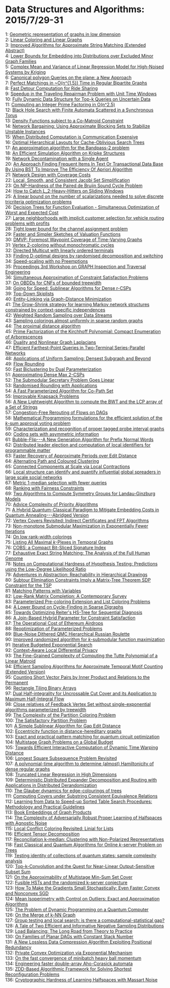 # Data Structures and Algorithms: 2015/7/29-31  
1: [Geometric representation of graphs in low dimension](https://doi.org/10.48550/arXiv.cs/0605013)  
2: [Linear Coloring and Linear Graphs](https://doi.org/10.48550/arXiv.0807.4234)  
3: [Improved Algorithms for Approximate String Matching (Extended Abstract)](https://doi.org/10.48550/arXiv.0807.4368)  
4: [Lower Bounds for Embedding into Distributions over Excluded Minor Graph  Families](https://doi.org/10.48550/arXiv.0807.4582)  
5: [Complex Mean and Variance of Linear Regression Model for High-Noised  Systems by Kriging](https://doi.org/10.48550/arXiv.cs/0505015)  
6: [Canonical polygon Queries on the plane: a New Approach](https://doi.org/10.48550/arXiv.0805.2681)  
7: [Perfect Matchings in \~O(n^{1.5}) Time in Regular Bipartite Graphs](https://doi.org/10.48550/arXiv.0902.1617)  
8: [Fast Detour Computation for Ride Sharing](https://doi.org/10.48550/arXiv.0907.5269)  
9: [Speedup in the Traveling Repairman Problem with Unit Time Windows](https://doi.org/10.48550/arXiv.0907.5372)  
10: [Fully Dynamic Data Structure for Top-k Queries on Uncertain Data](https://doi.org/10.48550/arXiv.1007.5110)  
11: [Computing an Integer Prime Factoring in O(n^2.5)](https://doi.org/10.48550/arXiv.0912.4084)  
12: [Black Hole Search with Finite Automata Scattered in a Synchronous Torus](https://doi.org/10.48550/arXiv.1106.6037)  
13: [Density Functions subject to a Co-Matroid Constraint](https://doi.org/10.48550/arXiv.1207.5215)  
14: [Network Bargaining: Using Approximate Blocking Sets to Stabilize  Unstable Instances](https://doi.org/10.48550/arXiv.1207.6683)  
15: [When Distributed Computation is Communication Expensive](https://doi.org/10.48550/arXiv.1304.4636)  
16: [Optimal Hierarchical Layouts for Cache-Oblivious Search Trees](https://doi.org/10.48550/arXiv.1307.5899)  
17: [An approximation algorithm for the Bandpass-2 problem](https://doi.org/10.48550/arXiv.1307.7089)  
18: [An Efficient Simulation Algorithm on Kripke Structures](https://doi.org/10.48550/arXiv.1212.1089)  
19: [Network Decontamination with a Single Agent](https://doi.org/10.48550/arXiv.1307.7307)  
20: [An Approach Finding Frequent Items In Text Or Transactional Data Base By  Using BST To Improve The Efficiency Of Apriori Algorithm](https://doi.org/10.48550/arXiv.1307.7513)  
21: [Network Design with Coverage Costs](https://doi.org/10.48550/arXiv.1304.3868)  
22: [Local, Smooth, and Consistent Jacobi Set Simplification](https://doi.org/10.48550/arXiv.1307.7752)  
23: [On NP-Hardness of the Paired de Bruijn Sound Cycle Problem](https://doi.org/10.48550/arXiv.1307.7806)  
24: [How to Catch L_2-Heavy-Hitters on Sliding Windows](https://doi.org/10.48550/arXiv.1012.3130)  
25: [A linear bound on the number of scalarizations needed to solve discrete  tricriteria optimization problems](https://doi.org/10.48550/arXiv.1305.5266)  
26: [Decision Trees for Function Evaluation - Simultaneous Optimization of  Worst and Expected Cost](https://doi.org/10.48550/arXiv.1309.2796)  
27: [Large neighborhoods with implicit customer selection for vehicle routing  problems with profits](https://doi.org/10.48550/arXiv.1401.3794)  
28: [Tight lower bound for the channel assignment problem](https://doi.org/10.48550/arXiv.1407.7162)  
29: [Faster and Simpler Sketches of Valuation Functions](https://doi.org/10.48550/arXiv.1407.7269)  
30: [DMVP: Foremost Waypoint Coverage of Time-Varying Graphs](https://doi.org/10.48550/arXiv.1407.7279)  
31: [Vertex 2-coloring without monochromatic cycles](https://doi.org/10.48550/arXiv.1407.7423)  
32: [Directed Multicut with linearly ordered terminals](https://doi.org/10.48550/arXiv.1407.7498)  
33: [Finding D-optimal designs by randomised decomposition and switching](https://doi.org/10.48550/arXiv.1112.4671)  
34: [Speed-scaling with no Preemptions](https://doi.org/10.48550/arXiv.1407.7654)  
35: [Proceedings 3rd Workshop on GRAPH Inspection and Traversal Engineering](https://doi.org/10.48550/arXiv.1407.7671)  
36: [Simultaneous Approximation of Constraint Satisfaction Problems](https://doi.org/10.48550/arXiv.1407.7759)  
37: [On OBDDs for CNFs of bounded treewidth](https://doi.org/10.48550/arXiv.1308.3829)  
38: [Going for Speed: Sublinear Algorithms for Dense r-CSPs](https://doi.org/10.48550/arXiv.1407.7887)  
39: [Top-Down Skiplists](https://doi.org/10.48550/arXiv.1407.7917)  
40: [Entity-Linking via Graph-Distance Minimization](https://doi.org/10.48550/arXiv.1407.7930)  
41: [The Grow-Shrink strategy for learning Markov network structures  constrained by context-specific independences](https://doi.org/10.48550/arXiv.1407.8088)  
42: [Weighted Random Sampling over Data Streams](https://doi.org/10.48550/arXiv.1012.0256)  
43: [Sampling colorings almost uniformly in sparse random graphs](https://doi.org/10.48550/arXiv.1503.03351)  
44: [The proximal distance algorithm](https://doi.org/10.48550/arXiv.1507.07598)  
45: [Prime Factorization of the Kirchhoff Polynomial: Compact Enumeration of  Arborescences](https://doi.org/10.48550/arXiv.1507.07727)  
46: [Duality and Nonlinear Graph Laplacians](https://doi.org/10.48550/arXiv.1507.07789)  
47: [Efficient Farthest-Point Queries in Two-Terminal Series-Parallel  Networks](https://doi.org/10.48550/arXiv.1503.01706)  
48: [Applications of Uniform Sampling: Densest Subgraph and Beyond](https://doi.org/10.48550/arXiv.1506.04505)  
49: [Flow Rounding](https://doi.org/10.48550/arXiv.1507.08139)  
50: [Fast Biclustering by Dual Parameterization](https://doi.org/10.48550/arXiv.1507.08158)  
51: [Approximating Dense Max 2-CSPs](https://doi.org/10.48550/arXiv.1507.08348)  
52: [The Submodular Secretary Problem Goes Linear](https://doi.org/10.48550/arXiv.1507.08384)  
53: [Randomised Rounding with Applications](https://doi.org/10.48550/arXiv.1507.08501)  
54: [A Fast Parameterized Algorithm for Co-Path Set](https://doi.org/10.48550/arXiv.1603.04376)  
55: [Improvable Knapsack Problems](https://doi.org/10.48550/arXiv.1607.08338)  
56: [A New Lightweight Algorithm to compute the BWT and the LCP array of a  Set of Strings](https://doi.org/10.48550/arXiv.1607.08342)  
57: [Congestion-Free Rerouting of Flows on DAGs](https://doi.org/10.48550/arXiv.1611.09296)  
58: [Mathematical Programming formulations for the efficient solution of the  $k$-sum approval voting problem](https://doi.org/10.48550/arXiv.1707.09225)  
59: [Characterization and recognition of proper tagged probe interval graphs](https://doi.org/10.48550/arXiv.1607.02922)  
60: [Coding sets with asymmetric information](https://doi.org/10.48550/arXiv.1707.04875)  
61: [Bubble-Flip---A New Generation Algorithm for Prefix Normal Words](https://doi.org/10.48550/arXiv.1712.05876)  
62: [Distributed leader election and computation of local identifiers for  programmable matter](https://doi.org/10.48550/arXiv.1807.10461)  
63: [Faster Recovery of Approximate Periods over Edit Distance](https://doi.org/10.48550/arXiv.1807.10483)  
64: [Alternating Path and Coloured Clustering](https://doi.org/10.48550/arXiv.1807.10531)  
65: [Connected Components at Scale via Local Contractions](https://doi.org/10.48550/arXiv.1807.10727)  
66: [Local structure can identify and quantify influential global spreaders  in large scale social networks](https://doi.org/10.48550/arXiv.1509.03484)  
67: [Metric 1-median selection with fewer queries](https://doi.org/10.48550/arXiv.1612.08654)  
68: [Ranking with Fairness Constraints](https://doi.org/10.48550/arXiv.1704.06840)  
69: [Two Algorithms to Compute Symmetry Groups for Landau-Ginzburg Models](https://doi.org/10.48550/arXiv.1802.06716)  
70: [Advice Complexity of Priority Algorithms](https://doi.org/10.48550/arXiv.1806.06223)  
71: [A Hybrid Quantum-Classical Paradigm to Mitigate Embedding Costs in  Quantum Annealing---Abridged Version](https://doi.org/10.48550/arXiv.1807.11135)  
72: [Vertex Covers Revisited: Indirect Certificates and FPT Algorithms](https://doi.org/10.48550/arXiv.1807.11339)  
73: [Non-monotone Submodular Maximization in Exponentially Fewer Iterations](https://doi.org/10.48550/arXiv.1807.11462)  
74: [On low rank-width colorings](https://doi.org/10.48550/arXiv.1703.03304)  
75: [Listing All Maximal $k$-Plexes in Temporal Graphs](https://doi.org/10.48550/arXiv.1806.10210)  
76: [COBS: a Compact Bit-Sliced Signature Index](https://doi.org/10.48550/arXiv.1905.09624)  
77: [Exhaustive Exact String Matching: The Analysis of the Full Human Genome](https://doi.org/10.48550/arXiv.1907.11232)  
78: [Notes on Computational Hardness of Hypothesis Testing: Predictions using  the Low-Degree Likelihood Ratio](https://doi.org/10.48550/arXiv.1907.11636)  
79: [Adventures in Abstraction: Reachability in Hierarchical Drawings](https://doi.org/10.48550/arXiv.1907.11662)  
80: [Subtour Elimination Constraints Imply a Matrix-Tree Theorem SDP  Constraint for the TSP](https://doi.org/10.48550/arXiv.1907.11669)  
81: [Matching Patterns with Variables](https://doi.org/10.48550/arXiv.1906.06965)  
82: [Low-Rank Matrix Completion: A Contemporary Survey](https://doi.org/10.48550/arXiv.1907.11705)  
83: [Parameterized Pre-coloring Extension and List Coloring Problems](https://doi.org/10.48550/arXiv.1907.12061)  
84: [A Lower Bound on Cycle-Finding in Sparse Digraphs](https://doi.org/10.48550/arXiv.1907.12106)  
85: [Towards Optimizing Reiter's HS-Tree for Sequential Diagnosis](https://doi.org/10.48550/arXiv.1907.12130)  
86: [A Join-Based Hybrid Parameter for Constraint Satisfaction](https://doi.org/10.48550/arXiv.1907.12335)  
87: [The Operational Cost of Ethereum Airdrops](https://doi.org/10.48550/arXiv.1907.12383)  
88: [Reoptimization of Parameterized Problems](https://doi.org/10.48550/arXiv.1809.10578)  
89: [Blue-Noise Dithered QMC Hierarchical Russian Roulette](https://doi.org/10.48550/arXiv.1907.12343)  
90: [Improved randomized algorithm for $k$-submodular function maximization](https://doi.org/10.48550/arXiv.1907.12942)  
91: [Iterative Budgeted Exponential Search](https://doi.org/10.48550/arXiv.1907.13062)  
92: [Context-Aware Local Differential Privacy](https://doi.org/10.48550/arXiv.1911.00038)  
93: [The Fine-Grained Complexity of Computing the Tutte Polynomial of a  Linear Matroid](https://doi.org/10.48550/arXiv.2003.03595)  
94: [Efficient Sampling Algorithms for Approximate Temporal Motif Counting  (Extended Version)](https://doi.org/10.48550/arXiv.2007.14028)  
95: [Counting Short Vector Pairs by Inner Product and Relations to the  Permanent](https://doi.org/10.48550/arXiv.2007.14092)  
96: [Rectangle Tiling Binary Arrays](https://doi.org/10.48550/arXiv.2007.14142)  
97: [Dual Half-integrality for Uncrossable Cut Cover and its Application to  Maximum Half-Integral Flow](https://doi.org/10.48550/arXiv.2007.14156)  
98: [Close relatives of Feedback Vertex Set without single-exponential  algorithms parameterized by treewidth](https://doi.org/10.48550/arXiv.2007.14179)  
99: [The Complexity of the Partition Coloring Problem](https://doi.org/10.48550/arXiv.2007.14225)  
100: [The Satisfactory Partition Problem](https://doi.org/10.48550/arXiv.2007.14339)  
101: [A Simple Sublinear Algorithm for Gap Edit Distance](https://doi.org/10.48550/arXiv.2007.14368)  
102: [Eccentricity function in distance-hereditary graphs](https://doi.org/10.48550/arXiv.1907.05445)  
103: [Exact and practical pattern matching for quantum circuit optimization](https://doi.org/10.48550/arXiv.1909.05270)  
104: [Multistage Graph Problems on a Global Budget](https://doi.org/10.48550/arXiv.1912.04392)  
105: [Towards Efficient Interactive Computation of Dynamic Time Warping  Distance](https://doi.org/10.48550/arXiv.2005.08190)  
106: [Longest Square Subsequence Problem Revisited](https://doi.org/10.48550/arXiv.2006.00216)  
107: [A polynomial-time algorithm to determine (almost) Hamiltonicity of dense  regular graphs](https://doi.org/10.48550/arXiv.2007.14502)  
108: [Truncated Linear Regression in High Dimensions](https://doi.org/10.48550/arXiv.2007.14539)  
109: [Deterministic Distributed Expander Decomposition and Routing with  Applications in Distributed Derandomization](https://doi.org/10.48550/arXiv.2007.14898)  
110: [The Glauber dynamics for edge-colourings of trees](https://doi.org/10.48550/arXiv.1812.05577)  
111: [Computing Covers under Substring Consistent Equivalence Relations](https://doi.org/10.48550/arXiv.2002.06764)  
112: [Learning from Data to Speed-up Sorted Table Search Procedures:  Methodology and Practical Guidelines](https://doi.org/10.48550/arXiv.2007.10237)  
113: [Book Embeddings of Graph Products](https://doi.org/10.48550/arXiv.2007.15102)  
114: [The Complexity of Adversarially Robust Proper Learning of Halfspaces  with Agnostic Noise](https://doi.org/10.48550/arXiv.2007.15220)  
115: [Local Conflict Coloring Revisited: Linial for Lists](https://doi.org/10.48550/arXiv.2007.15251)  
116: [Efficient Tensor Decomposition](https://doi.org/10.48550/arXiv.2007.15589)  
117: [Reconciliation k-median: Clustering with Non-Polarized Representatives](https://doi.org/10.48550/arXiv.1902.10419)  
118: [Fast Classical and Quantum Algorithms for Online $k$-server Problem on  Trees](https://doi.org/10.48550/arXiv.2008.00270)  
119: [Testing identity of collections of quantum states: sample complexity  analysis](https://doi.org/10.48550/arXiv.2103.14511)  
120: [Top-k-Convolution and the Quest for Near-Linear Output-Sensitive Subset  Sum](https://doi.org/10.48550/arXiv.2107.13206)  
121: [On the Approximability of Multistage Min-Sum Set Cover](https://doi.org/10.48550/arXiv.2107.13344)  
122: [Fusible HSTs and the randomized k-server conjecture](https://doi.org/10.48550/arXiv.1711.01789)  
123: [How To Make the Gradients Small Stochastically: Even Faster Convex and  Nonconvex SGD](https://doi.org/10.48550/arXiv.1801.02982)  
124: [Mean Isoperimetry with Control on Outliers: Exact and Approximation  Algorithms](https://doi.org/10.48550/arXiv.1807.05125)  
125: [The Problem of Dynamic Programming on a Quantum Computer](https://doi.org/10.48550/arXiv.1906.02229)  
126: [On the Merge of k-NN Graph](https://doi.org/10.48550/arXiv.1908.00814)  
127: [Group testing and local search: is there a computational-statistical  gap?](https://doi.org/10.48550/arXiv.2011.05258)  
128: [A Tale of Two Efficient and Informative Negative Sampling Distributions](https://doi.org/10.48550/arXiv.2012.15843)  
129: [Load Balancing: The Long Road from Theory to Practice](https://doi.org/10.48550/arXiv.2107.13638)  
130: [On Families of Planar DAGs with Constant Stack Number](https://doi.org/10.48550/arXiv.2107.13658)  
131: [A New Lossless Data Compression Algorithm Exploiting Positional  Redundancy](https://doi.org/10.48550/arXiv.2107.13801)  
132: [Private Convex Optimization via Exponential Mechanism](https://doi.org/10.48550/arXiv.2203.00263)  
133: [On the fast convergence of minibatch heavy ball momentum](https://doi.org/10.48550/arXiv.2206.07553)  
134: [Engineering faster double-array Aho-Corasick automata](https://doi.org/10.48550/arXiv.2207.13870)  
135: [ZDD-Based Algorithmic Framework for Solving Shortest Reconfiguration  Problems](https://doi.org/10.48550/arXiv.2207.13959)  
136: [Cryptographic Hardness of Learning Halfspaces with Massart Noise](https://doi.org/10.48550/arXiv.2207.14266)  
